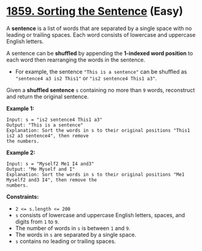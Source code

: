# [1859. Sorting the Sentence][link] (Easy)

[link]: https://leetcode.com/problems/sorting-the-sentence/

A **sentence** is a list of words that are separated by a single space with no leading or trailing
spaces. Each word consists of lowercase and uppercase English letters.

A sentence can be **shuffled** by appending the **1-indexed word position** to each word then
rearranging the words in the sentence.

- For example, the sentence `"This is a sentence"` can be shuffled as `"sentence4 a3 is2 This1"` or
`"is2 sentence4 This1 a3"`.

Given a **shuffled sentence** `s` containing no more than `9` words, reconstruct and return the
original sentence.

**Example 1:**

```
Input: s = "is2 sentence4 This1 a3"
Output: "This is a sentence"
Explanation: Sort the words in s to their original positions "This1 is2 a3 sentence4", then remove
the numbers.
```

**Example 2:**

```
Input: s = "Myself2 Me1 I4 and3"
Output: "Me Myself and I"
Explanation: Sort the words in s to their original positions "Me1 Myself2 and3 I4", then remove the
numbers.
```

**Constraints:**

- `2 <= s.length <= 200`
- `s` consists of lowercase and uppercase English letters, spaces, and digits from `1` to `9`.
- The number of words in `s` is between `1` and `9`.
- The words in `s` are separated by a single space.
- `s` contains no leading or trailing spaces.
